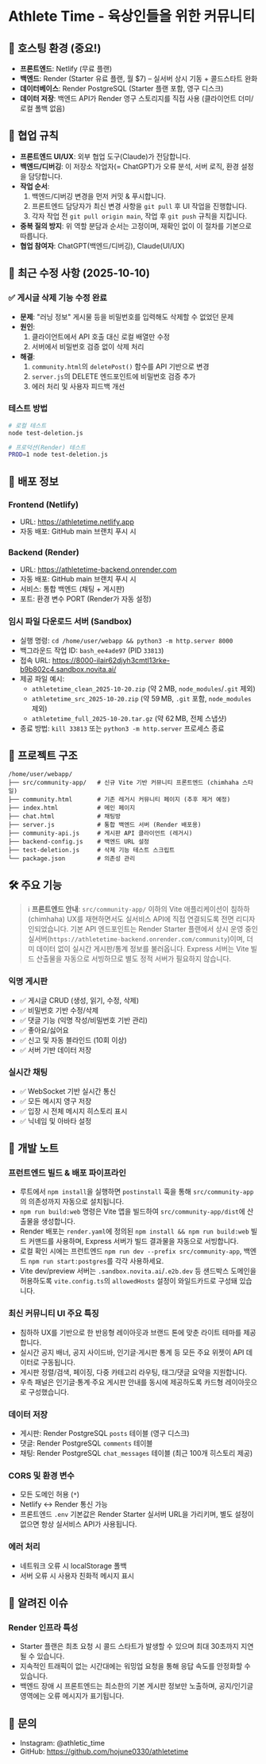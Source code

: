 # Athlete Time - 육상인들을 위한 커뮤니티

## 🎯 호스팅 환경 (중요!)
- **프론트엔드**: Netlify (무료 플랜)
- **백엔드**: Render (Starter 유료 플랜, 월 $7) – 실서버 상시 기동 + 콜드스타트 완화
- **데이터베이스**: Render PostgreSQL (Starter 플랜 포함, 영구 디스크)
- **데이터 저장**: 백엔드 API가 Render 영구 스토리지를 직접 사용 (클라이언트 더미/로컬 폴백 없음)

## 🤝 협업 규칙

- **프론트엔드 UI/UX**: 외부 협업 도구(Claude)가 전담합니다.
- **백엔드/디버깅**: 이 저장소 작업자(= ChatGPT)가 오류 분석, 서버 로직, 환경 설정을 담당합니다.
- **작업 순서**:
  1. 백엔드/디버깅 변경을 먼저 커밋 & 푸시합니다.
  2. 프론트엔드 담당자가 최신 변경 사항을 `git pull` 후 UI 작업을 진행합니다.
  3. 각자 작업 전 `git pull origin main`, 작업 후 `git push` 규칙을 지킵니다.
- **중복 질의 방지**: 위 역할 분담과 순서는 고정이며, 재확인 없이 이 절차를 기본으로 따릅니다.
- **협업 참여자**: ChatGPT(백엔드/디버깅), Claude(UI/UX)

## 🔧 최근 수정 사항 (2025-10-10)

### ✅ 게시글 삭제 기능 수정 완료
- **문제**: "러닝 정보" 게시물 등을 비밀번호를 입력해도 삭제할 수 없었던 문제
- **원인**: 
  1. 클라이언트에서 API 호출 대신 로컬 배열만 수정
  2. 서버에서 비밀번호 검증 없이 삭제 처리
- **해결**:
  1. `community.html`의 `deletePost()` 함수를 API 기반으로 변경
  2. `server.js`의 DELETE 엔드포인트에 비밀번호 검증 추가
  3. 에러 처리 및 사용자 피드백 개선

### 테스트 방법
```bash
# 로컬 테스트
node test-deletion.js

# 프로덕션(Render) 테스트
PROD=1 node test-deletion.js
```

## 🚀 배포 정보

### Frontend (Netlify)
- URL: https://athletetime.netlify.app
- 자동 배포: GitHub main 브랜치 푸시 시

### Backend (Render)
- URL: https://athletetime-backend.onrender.com
- 자동 배포: GitHub main 브랜치 푸시 시
- 서비스: 통합 백엔드 (채팅 + 게시판)
- 포트: 환경 변수 PORT (Render가 자동 설정)

### 임시 파일 다운로드 서버 (Sandbox)
- 실행 명령: `cd /home/user/webapp && python3 -m http.server 8000`
- 백그라운드 작업 ID: `bash_ee4ade97` (PID `33813`)
- 접속 URL: https://8000-ilair62djyh3cmtl13rke-b9b802c4.sandbox.novita.ai/
- 제공 파일 예시:
  - `athletetime_clean_2025-10-20.zip` (약 2 MB, `node_modules`/`.git` 제외)
  - `athletetime_src_2025-10-20.zip` (약 59 MB, `.git` 포함, `node_modules` 제외)
  - `athletetime_full_2025-10-20.tar.gz` (약 62 MB, 전체 스냅샷)
- 종료 방법: `kill 33813` 또는 `python3 -m http.server` 프로세스 종료

## 📁 프로젝트 구조

```
/home/user/webapp/
├── src/community-app/   # 신규 Vite 기반 커뮤니티 프론트엔드 (chimhaha 스타일)
├── community.html       # 기존 레거시 커뮤니티 페이지 (추후 제거 예정)
├── index.html           # 메인 페이지
├── chat.html            # 채팅방
├── server.js            # 통합 백엔드 서버 (Render 배포용)
├── community-api.js     # 게시판 API 클라이언트 (레거시)
├── backend-config.js    # 백엔드 URL 설정
├── test-deletion.js     # 삭제 기능 테스트 스크립트
└── package.json         # 의존성 관리
```

## 🛠️ 주요 기능

> ℹ️ **프론트엔드 안내**: `src/community-app/` 이하의 Vite 애플리케이션이 침하하(chimhaha) UX를 재현하면서도 실서비스 API에 직접 연결되도록 전면 리디자인되었습니다. 기본 API 엔드포인트는 Render Starter 플랜에서 상시 운영 중인 실서버(`https://athletetime-backend.onrender.com/community`)이며, 더미 데이터 없이 실시간 게시판/통계 정보를 불러옵니다. Express 서버는 Vite 빌드 산출물을 자동으로 서빙하므로 별도 정적 서버가 필요하지 않습니다.

### 익명 게시판
- ✅ 게시글 CRUD (생성, 읽기, 수정, 삭제)
- ✅ 비밀번호 기반 수정/삭제
- ✅ 댓글 기능 (익명 작성/비밀번호 기반 관리)
- ✅ 좋아요/싫어요
- ✅ 신고 및 자동 블라인드 (10회 이상)
- ✅ 서버 기반 데이터 저장

### 실시간 채팅
- ✅ WebSocket 기반 실시간 통신
- ✅ 모든 메시지 영구 저장
- ✅ 입장 시 전체 메시지 히스토리 표시
- ✅ 닉네임 및 아바타 설정

## 📝 개발 노트

### 프런트엔드 빌드 & 배포 파이프라인
- 루트에서 `npm install`을 실행하면 `postinstall` 훅을 통해 `src/community-app` 의 의존성까지 자동으로 설치됩니다.
- `npm run build:web` 명령은 Vite 앱을 빌드하여 `src/community-app/dist`에 산출물을 생성합니다.
- Render 배포는 `render.yaml`에 정의된 `npm install && npm run build:web` 빌드 커맨드를 사용하며, Express 서버가 빌드 결과물을 자동으로 서빙합니다.
- 로컬 확인 시에는 프런트엔드 `npm run dev --prefix src/community-app`, 백엔드 `npm run start:postgres`를 각각 사용하세요.
- Vite dev/preview 서버는 `.sandbox.novita.ai`/`.e2b.dev` 등 샌드박스 도메인을 허용하도록 `vite.config.ts`의 `allowedHosts` 설정이 와일드카드로 구성돼 있습니다.

### 최신 커뮤니티 UI 주요 특징
- 침하하 UX를 기반으로 한 반응형 레이아웃과 브랜드 톤에 맞춘 라이트 테마를 제공합니다.
- 실시간 공지 배너, 공지 사이드바, 인기글·게시판 통계 등 모든 주요 위젯이 API 데이터로 구동됩니다.
- 게시판 정렬/검색, 페이징, 다중 카테고리 라우팅, 태그/댓글 요약을 지원합니다.
- 우측 패널은 인기글·통계·주요 게시판 안내를 동시에 제공하도록 카드형 레이아웃으로 구성했습니다.

### 데이터 저장
- 게시판: Render PostgreSQL `posts` 테이블 (영구 디스크)
- 댓글: Render PostgreSQL `comments` 테이블
- 채팅: Render PostgreSQL `chat_messages` 테이블 (최근 100개 히스토리 제공)

### CORS 및 환경 변수
- 모든 도메인 허용 (`*`)
- Netlify ↔ Render 통신 가능
- 프론트엔드 `.env` 기본값은 Render Starter 실서버 URL을 가리키며, 별도 설정이 없으면 항상 실서비스 API가 사용됩니다.

### 에러 처리
- 네트워크 오류 시 localStorage 폴백
- 서버 오류 시 사용자 친화적 메시지 표시

## 🐛 알려진 이슈

### Render 인프라 특성
- Starter 플랜은 최초 요청 시 콜드 스타트가 발생할 수 있으며 최대 30초까지 지연될 수 있습니다.
- 지속적인 트래픽이 없는 시간대에는 워밍업 요청을 통해 응답 속도를 안정화할 수 있습니다.
- 백엔드 장애 시 프론트엔드는 최소한의 기본 게시판 정보만 노출하며, 공지/인기글 영역에는 오류 메시지가 표기됩니다.

## 📧 문의

- Instagram: @athletic_time
- GitHub: https://github.com/hojune0330/athletetime